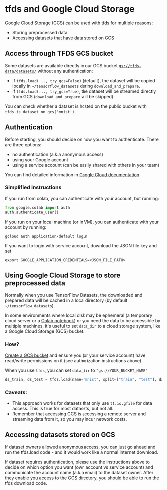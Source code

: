 # tfds and Google Cloud Storage

Google Cloud Storage (GCS) can be used with tfds for multiple reasons:

*   Storing preprocessed data
*   Accessing datasets that have data stored on GCS

## Access through TFDS GCS bucket

Some datasets are available directly in our GCS bucket
[`gs://tfds-data/datasets/`](https://console.cloud.google.com/storage/browser/tfds-data)
without any authentication:

*   If `tfds.load(..., try_gcs=False)` (default), the dataset will be copied
    locally in `~/tensorflow_datasets` during `download_and_prepare`.
*   If `tfds.load(..., try_gcs=True)`, the dataset will be streamed directly
    from GCS (`download_and_prepare` will be skipped).

You can check whether a dataset is hosted on the public bucket with
`tfds.is_dataset_on_gcs('mnist')`.

## Authentication

Before starting, you should decide on how you want to authenticate. There are
three options:

*   no authentication (a.k.a anonymous access)
*   using your Google account
*   using a service account (can be easily shared with others in your team)

You can find detailed information in
[Google Cloud documentation](https://cloud.google.com/docs/authentication/getting-started)

### Simplified instructions

If you run from colab, you can authenticate with your account, but running:

```python
from google.colab import auth
auth.authenticate_user()
```

If you run on your local machine (or in VM), you can authenticate with your
account by running:

```shell
gcloud auth application-default login
```

If you want to login with service account, download the JSON file key and set

```shell
export GOOGLE_APPLICATION_CREDENTIALS=<JSON_FILE_PATH>
```

## Using Google Cloud Storage to store preprocessed data

Normally when you use TensorFlow Datasets, the downloaded and prepared data will
be cached in a local directory (by default `~/tensorflow_datasets`).

In some environments where local disk may be ephemeral (a temporary cloud server
or a [Colab notebook](https://colab.research.google.com)) or you need the data
to be accessible by multiple machines, it's useful to set `data_dir` to a cloud
storage system, like a Google Cloud Storage (GCS) bucket.

### How?

[Create a GCS bucket](https://cloud.google.com/storage/docs/creating-buckets)
and ensure you (or your service account) have read/write permissions on it (see
authorization instructions above)

When you use `tfds`, you can set `data_dir` to `"gs://YOUR_BUCKET_NAME"`

```python
ds_train, ds_test = tfds.load(name="mnist", split=["train", "test"], data_dir="gs://YOUR_BUCKET_NAME")
```

### Caveats:

*   This approach works for datasets that only use `tf.io.gfile` for data
    access. This is true for most datasets, but not all.
*   Remember that accessing GCS is accessing a remote server and streaming data
    from it, so you may incur network costs.

## Accessing datasets stored on GCS

If dataset owners allowed anonymous access, you can just go ahead and run the
tfds.load code - and it would work like a normal internet download.

If dataset requires authentication, please use the instructions above to decide
on which option you want (own account vs service account) and communicate the
account name (a.k.a email) to the dataset owner. After they enable you access to
the GCS directory, you should be able to run the tfds download code.
